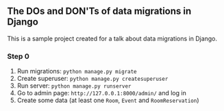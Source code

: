 ## The DOs and DON'Ts of data migrations in Django

This is a sample project created for a talk about data migrations in Django.

### Step 0

1. Run migrations: `python manage.py migrate`
2. Create superuser: `python manage.py createsuperuser`
3. Run server: `python manage.py runserver`
4. Go to admin page: `http://127.0.0.1:8000/admin/` and log in
5. Create some data (at least one `Room`, `Event` and `RoomReservation`)

